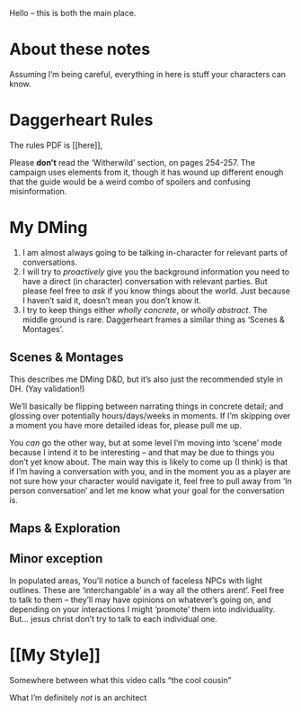 Hello – this is both the main place.
# About these notes
Assuming I’m being careful, everything in here is stuff your characters can know.  
# Daggerheart Rules
The rules PDF is [[here]], 

Please **don’t** read the ‘Witherwild’ section, on pages 254-257. The campaign uses elements from it, though it has wound up different enough that the guide would be a weird combo of spoilers and confusing misinformation.
# My DMing

1. I am almost always going to be talking in-character for relevant parts of conversations. 
2. I will try to *proactively* give you the background information you need to have a direct (in character) conversation with relevant parties. But please feel free to *ask* if you know things about the world. Just because I haven’t said it, doesn’t mean you don’t know it.
3. I try to keep things either *wholly concrete*, or *wholly abstract*. The middle ground is rare. Daggerheart frames a similar thing as ‘Scenes & Montages’. 

## Scenes & Montages
This describes me DMing D&D, but it’s also just the recommended style in DH. (Yay validation!)

We’ll basically be flipping between narrating things in concrete detail; and glossing over potentially hours/days/weeks in moments. If I’m skipping over a moment you have more detailed ideas for, please pull me up.

You *can* go the other way, but at some level I’m moving into ‘scene’ mode because I intend it to be interesting – and that may be due to things you don’t yet know about. The main way this is likely to come up (I think) is that if I’m having a conversation with you, and in the moment you as a player are not sure how your character would navigate it, feel free to pull away from ‘In person conversation’ and let me know what your goal for the conversation is.

## Maps & Exploration


## Minor exception
In populated areas, You’ll notice a bunch of faceless NPCs with light outlines. These are ‘interchangable’ in a way all the others arent’. Feel free to talk to them – they’ll may have opinions on whatever’s going on, and depending on your interactions I might ‘promote’ them into individuality. But… jesus christ don’t try to talk to each individual one.


# [[My Style]] 

Somewhere between what this video calls “the cool cousin”

What I’m definitely *not* is an architect